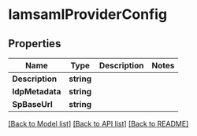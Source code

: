 # IamsamlProviderConfig

## Properties

Name | Type | Description | Notes
------------ | ------------- | ------------- | -------------
**Description** | **string** |  | 
**IdpMetadata** | **string** |  | 
**SpBaseUrl** | **string** |  | 

[[Back to Model list]](../README.md#documentation-for-models) [[Back to API list]](../README.md#documentation-for-api-endpoints) [[Back to README]](../README.md)


